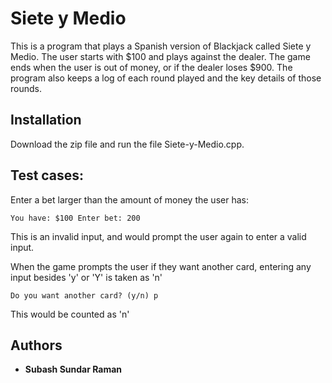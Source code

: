 # Siete y Medio

This is a program that plays a Spanish version of Blackjack called Siete y Medio. The user starts with $100 and plays against the dealer. The game ends when the user is out of money, or if the dealer loses $900. The program also keeps a log of each round played and the key details of those rounds.

## Installation

Download the zip file and run the file Siete-y-Medio.cpp.

## Test cases:

Enter a bet larger than the amount of money the user has:

```
You have: $100 Enter bet: 200
```
This is an invalid input, and would prompt the user again to enter a valid input.

When the game prompts the user if they want another card, entering any input besides 'y' or 'Y' is taken as 'n'

```
Do you want another card? (y/n) p
```
This would be counted as 'n'
## Authors

* **Subash Sundar Raman** 


